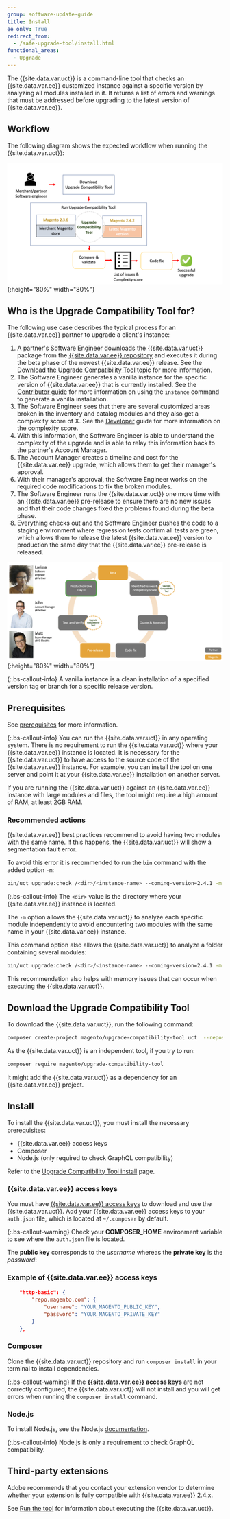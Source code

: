 ```yaml
---
group: software-update-guide
title: Install
ee_only: True
redirect_from:
  - /safe-upgrade-tool/install.html
functional_areas:
  - Upgrade
---
```


The {{site.data.var.uct}} is a command-line tool that checks an {{site.data.var.ee}} customized instance against a specific version by analyzing all modules installed in it. It returns a list of errors and warnings that must be addressed before upgrading to the latest version of {{site.data.var.ee}}.

## Workflow

The following diagram shows the expected workflow when running the {{site.data.var.uct}}:

![Upgrade Compatibility Tool Diagram](img/mvp-diagram-v3.png){:height="80%" width="80%"}

## Who is the Upgrade Compatibility Tool for?

The following use case describes the typical process for an {{site.data.var.ee}} partner to upgrade a client's instance:

1. A partner's Software Engineer downloads the {{site.data.var.uct}} package from the [{{site.data.var.ee}} repository](https://repo.magento.com/) and executes it during the beta phase of the newest {{site.data.var.ee}} release. See the [Download the Upgrade Compatibility Tool]({{site.baseurl}}/upgrade-compatibility-tool/install.html#download-the-upgrade-compatibility-tool) topic for more information.
1. The Software Engineer generates a vanilla instance for the specific version of {{site.data.var.ee}} that is currently installed. See the [Contributor guide]({{site.baseurl}}/contributor-guide/contributing.html#vanilla-pr) for more information on using the `instance` command to generate a vanilla installation.
1. The Software Engineer sees that there are several customized areas broken in the inventory and catalog modules and they also get a complexity score of X. See the [Developer]({{site.baseurl}}/upgrade-compatibility-tool/developer.html) guide for more information on the complexity score.
1. With this information, the Software Engineer is able to understand the complexity of the upgrade and is able to relay this information back to the partner's Account Manager.
1. The Account Manager creates a timeline and cost for the {{site.data.var.ee}} upgrade, which allows them to get their manager's approval.
1. With their manager's approval, the Software Engineer works on the required code modifications to fix the broken modules.
1. The Software Engineer runs the {{site.data.var.uct}} one more time with an {{site.data.var.ee}} pre-release to ensure there are no new issues and that their code changes fixed the problems found during the beta phase.
1. Everything checks out and the Software Engineer pushes the code to a staging environment where regression tests confirm all tests are green, which allows them to release the latest {{site.data.var.ee}} version to production the same day that the {{site.data.var.ee}} pre-release is released.

![Upgrade Compatibility Tool audience](img/audience-uct-v3.png){:height="80%" width="80%"}

{:.bs-callout-info}
A vanilla instance is a clean installation of a specified version tag or branch for a specific release version.

## Prerequisites

See [prerequisites]({{site.baseurl}}/upgrade-compatibility-tool/prerequisites.html) for more information.

{:.bs-callout-info}
You can run the {{site.data.var.uct}} in any operating system. There is no requirement to run the {{site.data.var.uct}} where your {{site.data.var.ee}} instance is located. It is necessary for the {{site.data.var.uct}} to have access to the source code of the {{site.data.var.ee}} instance. For example, you can install the tool on one server and point it at your {{site.data.var.ee}} installation on another server.

If you are running the {{site.data.var.uct}} against an {{site.data.var.ee}} instance with large modules and files, the tool might require a high amount of RAM, at least 2GB RAM.

### Recommended actions

{{site.data.var.ee}} best practices recommend to avoid having two modules with the same name. If this happens, the {{site.data.var.uct}} will show a segmentation fault error.

To avoid this error it is recommended to run the `bin` command with the added option `-m`:

```bash
bin/uct upgrade:check /<dir>/<instance-name> --coming-version=2.4.1 -m /vendor/<vendor-name>/<module-name>
```

{:.bs-callout-info}
The `<dir>` value is the directory where your {{site.data.var.ee}} instance is located.

The `-m` option allows the {{site.data.var.uct}} to analyze each specific module independently to avoid encountering two modules with the same name in your {{site.data.var.ee}} instance.

This command option also allows the {{site.data.var.uct}} to analyze a folder containing several modules:

```bash
bin/uct upgrade:check /<dir>/<instance-name> --coming-version=2.4.1 -m /vendor/<vendor-name>/
```

This recommendation also helps with memory issues that can occur when executing the {{site.data.var.uct}}.

## Download the Upgrade Compatibility Tool

To download the {{site.data.var.uct}}, run the following command:

```bash
composer create-project magento/upgrade-compatibility-tool uct  --repository https://repo.magento.com
```

As the {{site.data.var.uct}} is an independent tool, if you try to run:

```bash
composer require magento/upgrade-compatibility-tool
```

It might add the {{site.data.var.uct}} as a dependency for an {{site.data.var.ee}} project.

## Install

To install the {{site.data.var.uct}}, you must install the necessary prerequisites:

*  {{site.data.var.ee}} access keys
*  Composer
*  Node.js (only required to check GraphQL compatibility)

Refer to the [Upgrade Compatibility Tool install]({{site.baseurl}}/upgrade-compatibility-tool/install.html#install) page.

### {{site.data.var.ee}} access keys

You must have [{{site.data.var.ee}} access keys]({{site.baseurl}}/marketplace/sellers/profile-information.html#access-keys) to download and use the {{site.data.var.uct}}. Add your {{site.data.var.ee}} access keys to your `auth.json` file, which is located at `~/.composer` by default.

{:.bs-callout-warning}
Check your **COMPOSER_HOME** environment variable to see where the `auth.json` file is located.

The **public key** corresponds to the _username_ whereas the **private key** is the _password_:

### Example of {{site.data.var.ee}} access keys

```json
    "http-basic": {
        "repo.magento.com": {
            "username": "YOUR_MAGENTO_PUBLIC_KEY",
            "password": "YOUR_MAGENTO_PRIVATE_KEY"
        }
    },
```

### Composer

Clone the {{site.data.var.uct}} repository and run `composer install` in your terminal to install dependencies.

{:.bs-callout-warning}
If the **{{site.data.var.ee}} access keys** are not correctly configured, the {{site.data.var.uct}} will not install and you will get errors when running the `composer install` command.

### Node.js

To install Node.js, see the Node.js [documentation](https://nodejs.dev/learn/how-to-install-nodejs).

{:.bs-callout-info}
Node.js is only a requirement to check GraphQL compatibility.

## Third-party extensions

Adobe recommends that you contact your extension vendor to determine whether your extension is fully compatible with {{site.data.var.ee}} 2.4.x.

See [Run the tool]({{site.baseurl}}/upgrade-compatibility-tool/run.html) for information about executing the {{site.data.var.uct}}.
